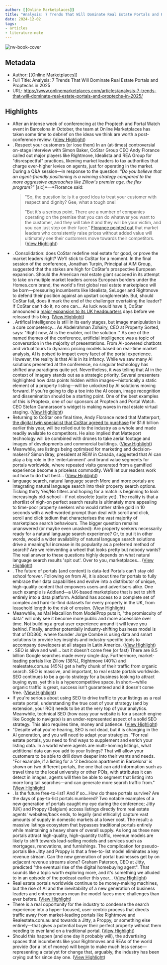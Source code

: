 ```yaml
---
author: [[Online Marketplaces]]
title: "Analysis: 7 Trends That Will Dominate Real Estate Portals and Proptechs in 2025"
date: 2024-12-02
tags: 
- articles
- literature-note
---
```

![rw-book-cover](https://www.onlinemarketplaces.com/wp-content/uploads/2024/10/7-trends.png)

## Metadata
- Author: [[Online Marketplaces]]
- Full Title: Analysis: 7 Trends That Will Dominate Real Estate Portals and Proptechs in 2025
- URL: https://www.onlinemarketplaces.com/articles/analysis-7-trends-that-will-dominate-real-estate-portals-and-proptechs-in-2025/

## Highlights
- After an intense week of conferencing at the Proptech and Portal Watch event in Barcelona in October, the team at Online Marketplaces has taken some time to debrief on the ideas we think are worth a post-conference review. ([View Highlight](https://read.readwise.io/read/01je20zyap3vw86z3hvm5wf3s4))
- . Respect your customers (or lose them)
  In an (at-times) controversial on-stage interview with Simon Baker, CoStar Group CEO Andy Florance called out major players like Rightmove, Idealista and REA Group for "disrespectful" practices, likening market leaders to tax authorities that charge ever-higher levies on agents, just for operating in the market.
  During a Q&A session—in response to the question: *"Do you believe that an agent-friendly positioning is a winning strategy compared to the more aggressive approaches like Zillow's premier age, the flex program?"* [sic]*—*Florance said:
  > "So, the question is: is it a good idea to treat your customer with respect and dignity? Gee, what a tough one!
  > 
  > "But it's a serious point. There are a number of companies operating on the premise that you can do whatever you want to the customer, and they will take it and they will be your victim, and you can just step on their face."
  [Florance pointed out](https://www.onlinemarketplaces.com/articles/costar-ceo-andy-florance-im-disappointed-that-rea-group-didnt-buy-arrogant-rightmove/) that market leaders who consistently raise prices without added value will ultimately see their customers move towards their competitors. ([View Highlight](https://read.readwise.io/read/01je210t85tp73tcam3cw3tsy8))
- . Consolidation: does CoStar redefine real estate for good, or prove the market leaders right?
  We'll stick to CoStar for a moment.
  In the final session of the conference, Jonathan Turpin, Principal at AIM Group, suggested that the stakes are high for CoStar's prospective European expansion. Should the American real estate giant succeed in its attempt to take on multiple market leaders across European borders under the Homes.com brand, the world's first global real estate marketplace will be born—pressuring incumbents like Idealista, SeLoger and Rightmove to defend their position against an upstart conglomerate.
  But, should CoStar fail, does it mark the end of the challenger overtaking the leader? If CoStar can't do it, no one can...
  As luck would have it, CoStar announced a [major expansion to its UK headquarters](https://www.onlinemarketplaces.com/articles/costar-expands-uk-hq-after-signing-51721-sq-feet-london-lease/) days before we released this blog. ([View Highlight](https://read.readwise.io/read/01je211x12dbw031nrm68x697m))
- . Artifical Intelligence is still in its early stages, but image manipulation is a core competency...
  As Abdelrahman Zohairy, CEO at Property Sorted, says: "Right now, AI is the enabler, not the solution ."
  As one of the named themes of the conference, artificial intelligence was a topic of conversation in the majority of presentations.
  From AI-powered chatbots and virtual tours to dynamic pricing models based on real-time market analysis, AI is poised to impact every facet of the portal experience.
  However, the reality is that AI is in its infancy. While we saw many AI solutions presented at the conference, no singular technology has shifted any paradigms quite yet.
  Nevertheless, it was telling that AI in the context of imagery stands out as a strategic priority. Several presenters highlighted how data points hidden within images—historically a static element of a property listing—will be unlocked by AI solutions moving forward.
  If you're going to dip a toe into the AI ocean, image recognition and dissemination should be a starting point.
  One of the best examples of this is Proptexx, one of our sponsors at Proptech and Portal Watch. CEO Stefan Gunnarsson's widget is making waves in real estate virtual staging. ([View Highlight](https://read.readwise.io/read/01je212ysfjp1aw2ky6qq0n1p0))
- Returning to CoStar one final time, Andy Florance noted that Matterport, [the digital twin specialist that CoStar agreed to purchase](https://www.onlinemarketplaces.com/articles/costar-group-to-acquire-tech-firm-matterport-for-1-6-billion/) for $1.6 billion earlier this year, will be rolled out to the industry as a whole and made readily available to competitors. He also implied that Matteport technology will be combined with drones to take aerial footage and images of developments and commercial buildings. ([View Highlight](https://read.readwise.io/read/01je2133x2k22tj8yqf5tz35ms))
- Meanwhile, are listings being optimised for marketing and decision-makers?
  Simon Bray, president at REW in Canada, suggested that AI can play a big role in the 'entertainment' and brand value segments for portals worldwide, where repeated visits generated from a gamified experience become a priceless commodity. We'll let our readers work out how to do that best... ([View Highlight](https://read.readwise.io/read/01je213xendnfnhw2z5sec11ff))
- language search, natural language search
  More and more portals are integrating natural language search into their property search options. Ticking thirty Yes/No filters and hoping for a match is beginning to look increasingly old-school - if not obsolete (quite yet).
  The reality is that a shortlist of nigh-on perfect search results is ultimately more appealing to time-poor property seekers who would rather strike gold in 10 seconds with a well-worded prompt than deal with scroll and click, scroll and click tedium that characterises the vast majority of marketplace search behaviours.
  The bigger question remains unanswered (or maybe even unasked): Are property seekers necessarily ready for a natural language search experience? Or, to put it in other words, would a wider availability of natural language search solutions drive a meaningful increase in its popularity as a preferred method of search? Are we reinventing a wheel that looks pretty but nobody wants?
  The real answer to these questions highly depends on what natural language search results 'spit out'. Over to you, marketplaces... ([View Highlight](https://read.readwise.io/read/01je21511sbpkny1yqxa27s20b))
- . The future of portals (and content) is data-led
  Portals can't stay old school forever. Following on from AI, it is about time for portals to fully embrace their data capabilities and evolve into a distributor of unique, high-quality content that empowers users and advertisers alike.
  One such example is Addland—a UK-based marketplace that is set to shift entirely into a data platform. Addland has access to a complete set of complex and hard-to-find datasets for every property in the UK, from leasehold length to the risk of erosion. ([View Highlight](https://read.readwise.io/read/01je2164ndmt070dp3rg4mqz8s))
- Meanwhile, as Mal Macallion from ModelProp puts it, "the promiscuity of data" will only see it become more public and more accessible over time. Not building a great user experience around it will leave you behind.
  Finally, another potentially industry-shifting business model is that of DD360, where founder Jorge Combe is using data and smart solutions to provide key insights and industry-specific tools to accompany developers at all stages in Latin America. ([View Highlight](https://read.readwise.io/read/01je216bqfpn4r7xh7128y7bjm))
- . SEO is alive and well... but it doesn't come free (or fast)
  There are 8.5 billion Google searches made every single day. Furthermore, market-leading portals like Zillow (38%), Rightmove (40%) and realestate.com.au (45%) get a hefty chunk of their traffic from organic search.
  SEO is massive, and important, to real estate portals worldwide. SEO continues to be a go-to strategy for a business looking to attract buying eyes, yet this is a hypercompetitive space.
  In short—while organic traffic is great, success isn't guaranteed and it doesn't come free. ([View Highlight](https://read.readwise.io/read/01je216ry0jggc313apa3gegq5))
- If you're serious about using SEO to drive traffic to your listings as a real estate portal, understanding the true cost of your strategy (and by extension, your ROI) needs to be at the very top of your analytics. Meanwhile, technical SEO (how easy your website is for a search engine like Google to navigate) is an under-represented aspect of a solid SEO strategy. This also requires time, money and patience. ([View Highlight](https://read.readwise.io/read/01je2171chbf12e42hq6h3qtz8))
- "Despite what you're hearing, SEO is not dead, but it is changing in the AI generation, and you will need to adapt your strategies.
  "For real estate portals, you need to find ways to supplement and enrich your listing data. In a world where agents are multi-homing listings, what additional data can you add to your listings? That will allow your customers to be able to drill down deeper into their wants and needs.
  "For example, if a listing for a '2 bedroom apartment in Barcelona' is shown on two different portals, the one that can add information such as travel time to the local university or other POIs, with attributes it can detect in images, agents will then be able to segment that listing into more long tail searches—and can generate more search traffic from." ([View Highlight](https://read.readwise.io/read/01je217bw6f59tjaypdgjn18w8))
- . Is the future free-to-list? And if so...How do these portals survive?
  Are the days of pay-to-list portals numbered?
  Two notable examples of a new generation of portals caught my eye during the conference; Jitty (UK) and Proppy (Belgium) access listings directly from real estate agents' websites/back ends, to legally (and ethically) capture vast amounts of supply in domestic markets at a lower cost.
  The result: a massive listings ecosystem that bypasses traditional portals entirely while maintaining a heavy share of overall supply. As long as these new portals attract high-quality, high-quantity traffic, revenue models are likely to shift towards lead-selling models and services such as mortgages, renovations, and furnishings.
  The complication for pseudo-portals like Jitty and Proppy is that a free-to-list model eliminates a key revenue stream. Can the new generation of portal businesses get by on adjacent revenue streams alone?
  Graham Paterson, CEO at Jitty, predicted "the eventual rise of the digital homebuying agent". That sounds like a topic worth exploring more, and it's something we alluded to in an episode of the podcast earlier this year... ([View Highlight](https://read.readwise.io/read/01je217y9tdx204jwn96wjj17k))
- Real estate portals worldwide continue to be money-making machines, but the rise of AI and the inevitability of a new generation of business leaders and entrepreneurs mean the model faces more challenges than ever before. ([View Highlight](https://read.readwise.io/read/01je219kys6pqkg9vpxz7qywxh))
- There is a real opportunity for the industry to condense the search experience into a hyper-focused, user-centric process that directs traffic away from market-leading portals like Rightmove and Realestate.com.au and towards a Jitty, a Proppy, or something else entirely—that gives a potential buyer their perfect property without them needing to ever land on a traditional portal. ([View Highlight](https://read.readwise.io/read/01je219pcwh7x5ebkemxxeghhd))
- Should this happen (and one day it probably will), the advertising spaces that incumbents like your Rightmoves and REAs of the world provide (for a lot of money) will begin to make much less sense—representing a catalyst for change that, arguably, the industry has been crying out for since day one. ([View Highlight](https://read.readwise.io/read/01je219vp8330b9vrpzb6rdsre))

